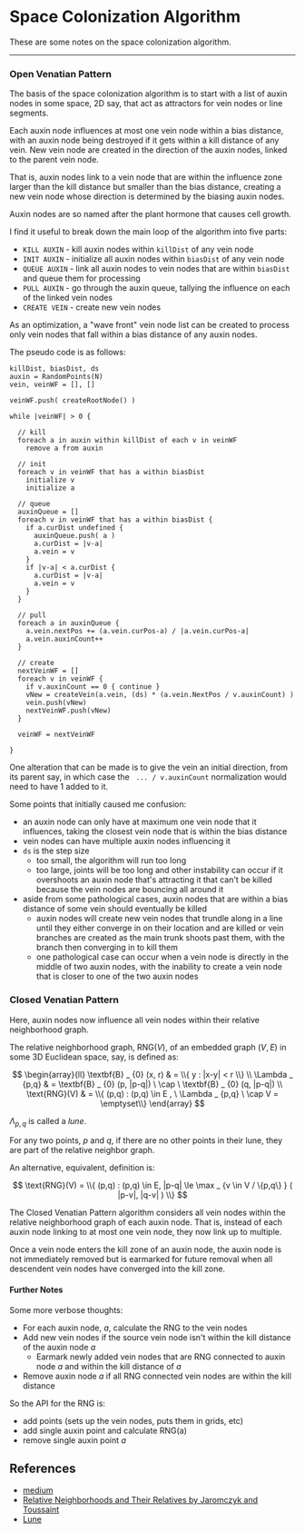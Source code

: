 Space Colonization Algorithm
===

These are some notes on the space colonization algorithm.

---

### Open Venatian Pattern

The basis of the space colonization algorithm is to start with
a list of auxin nodes in some space, 2D say, that act as attractors
for vein nodes or line segments.

Each auxin node influences at most one vein node within a bias distance,
with an auxin node being destroyed if it gets within a kill distance of
any vein.
New vein node are created in the direction of the auxin nodes,
linked to the parent vein node.

That is, auxin nodes link to a vein node that are within the influence
zone larger than the kill distance but smaller than the bias distance,
creating a new vein node whose direction is determined by the biasing
auxin nodes.

Auxin nodes are so named after the plant hormone that causes cell
growth.


I find it useful to break down the main loop of the algorithm into five parts:

* `KILL AUXIN` - kill auxin nodes within `killDist` of any vein node
* `INIT AUXIN` - initialize all auxin nodes within `biasDist` of any vein node
* `QUEUE AUXIN` - link all auxin nodes to vein nodes that are within `biasDist` and queue them for processing
* `PULL AUXIN` - go through the auxin queue, tallying the influence on each of the linked vein nodes
* `CREATE VEIN` - create new vein nodes

As an optimization, a "wave front" vein node list can be created to process only vein nodes
that fall within a bias distance of any auxin nodes.


The pseudo code is as follows:

```
killDist, biasDist, ds
auxin = RandomPoints(N)
vein, veinWF = [], []

veinWF.push( createRootNode() )

while |veinWF| > 0 {

  // kill
  foreach a in auxin within killDist of each v in veinWF
    remove a from auxin

  // init
  foreach v in veinWF that has a within biasDist
    initialize v
    initialize a

  // queue
  auxinQueue = []
  foreach v in veinWF that has a within biasDist {
    if a.curDist undefined {
      auxinQueue.push( a )
      a.curDist = |v-a|
      a.vein = v
    }
    if |v-a| < a.curDist {
      a.curDist = |v-a|
      a.vein = v
    }
  }
  
  // pull
  foreach a in auxinQueue {
    a.vein.nextPos += (a.vein.curPos-a) / |a.vein.curPos-a|
    a.vein.auxinCount++
  }

  // create
  nextVeinWF = []
  foreach v in veinWF {
    if v.auxinCount == 0 { continue }
    vNew = createVein(a.vein, (ds) * (a.vein.NextPos / v.auxinCount) )
    vein.push(vNew)
    nextVeinWF.push(vNew)
  }

  veinWF = nextVeinWF

}
```

One alteration that can be made is to give the vein an initial direction,
from its parent say, in which case the ` ... / v.auxinCount` normalization would need to
have 1 added to it.


Some points that initially caused me confusion:

* an auxin node can only have at maximum one vein node that it influences,
  taking the closest vein node that is within the bias distance
* vein nodes can have multiple auxin nodes influencing it
* `ds` is the step size
  - too small, the algorithm will run too long
  - too large, joints will be too long and other instability can occur if it
    overshoots an auxin node that's attracting it that can't be killed because
    the vein nodes are bouncing all around it
* aside from some pathological cases, auxin nodes that are within a bias distance
  of some vein should eventually be killed
  - auxin nodes will create new vein nodes that trundle along in a line until they
    either converge in on their location and are killed or vein branches are created
    as the main trunk shoots past them, with the branch then converging in to kill them
  - one pathological case can occur when a vein node is directly in the middle of two
    auxin nodes, with the inability to create a vein node that is closer to one of
    the two auxin nodes
  

### Closed Venatian Pattern

Here, auxin nodes now influence all vein nodes within their relative neighborhood graph.

The relative neighborhood graph, $\text{RNG}(V)$,
of an embedded graph $(V,E)$ in some 3D Euclidean space, say,
is defined as:

$$
\begin{array}{ll}
\textbf{B} _ {0} (x, r) & = \\{ y : |x-y| < r \\} \\
\Lambda _ {p,q} & = \textbf{B} _ {0} (p, |p-q|) \ \cap \ \textbf{B} _ {0} (q, |p-q|) \\
\text{RNG}(V) & = \\{ (p,q) : (p,q) \in E , \ \Lambda _ {p,q} \ \cap V = \emptyset\\}
\end{array}
$$

$\Lambda _ {p,q}$ is called a *lune*.

For any two points, $p$ and $q$, if there are no other points in their lune, they are part
of the relative neighbor graph.

An alternative, equivalent, definition is:

$$
\text{RNG}(V) = \\{ (p,q) : (p,q) \in E, |p-q| \le \max  _ {v \in V / \{p,q\} } ( |p-v|, |q-v| ) \\}
$$

The Closed Venatian Pattern algorithm considers all vein nodes within the relative neighborhood
graph of each auxin node.
That is, instead of each auxin node linking to at most one vein node, they now link up to multiple.

Once a vein node enters the kill zone of an auxin node, the auxin node is not immediately removed
but is earmarked for future removal when all descendent vein nodes have converged into the kill zone.


#### Further Notes

Some more verbose thoughts:

* For each auxin node, $a$, calculate the RNG to the vein nodes
* Add new vein nodes if the source vein node isn't within the kill distance of the auxin
  node $a$
  - Earmark newly added vein nodes that are RNG connected to auxin node $a$ and within the
    kill distance of $a$
* Remove auxin node $a$ if all RNG connected vein nodes are within the kill distance

So the API for the RNG is:

* add points (sets up the vein nodes, puts them in grids, etc)
* add single auxin point and calculate RNG(a)
* remove single auxin point $a$

References
---

* [medium](https://medium.com/@jason.webb/space-colonization-algorithm-in-javascript-6f683b743dc5)
* [Relative Neighborhoods and Their Relatives by Jaromczyk and Toussaint](https://cgm.cs.mcgill.ca/~godfried/publications/proximity.survey.pdf)
* [Lune](https://en.wikipedia.org/wiki/Lune_%28geometry%29)
